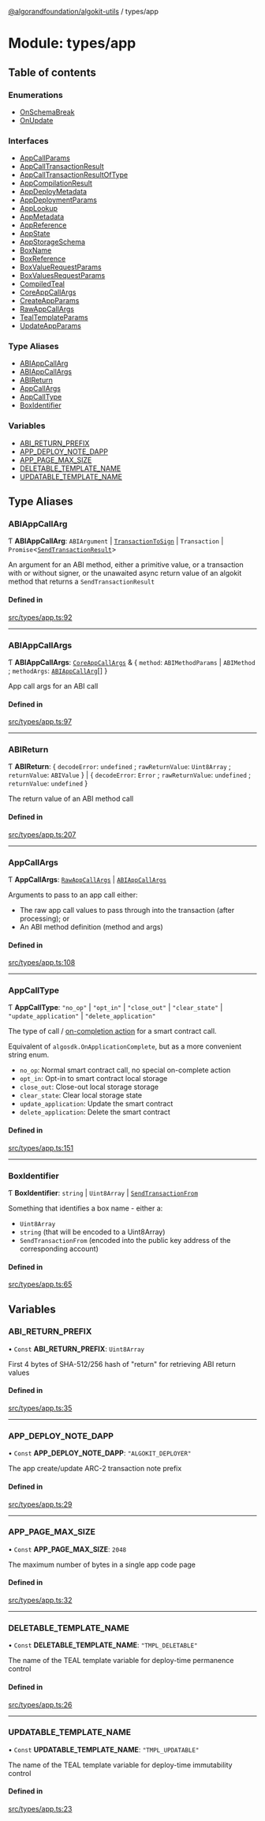 [@algorandfoundation/algokit-utils](../README.md) / types/app

# Module: types/app

## Table of contents

### Enumerations

- [OnSchemaBreak](../enums/types_app.OnSchemaBreak.md)
- [OnUpdate](../enums/types_app.OnUpdate.md)

### Interfaces

- [AppCallParams](../interfaces/types_app.AppCallParams.md)
- [AppCallTransactionResult](../interfaces/types_app.AppCallTransactionResult.md)
- [AppCallTransactionResultOfType](../interfaces/types_app.AppCallTransactionResultOfType.md)
- [AppCompilationResult](../interfaces/types_app.AppCompilationResult.md)
- [AppDeployMetadata](../interfaces/types_app.AppDeployMetadata.md)
- [AppDeploymentParams](../interfaces/types_app.AppDeploymentParams.md)
- [AppLookup](../interfaces/types_app.AppLookup.md)
- [AppMetadata](../interfaces/types_app.AppMetadata.md)
- [AppReference](../interfaces/types_app.AppReference.md)
- [AppState](../interfaces/types_app.AppState.md)
- [AppStorageSchema](../interfaces/types_app.AppStorageSchema.md)
- [BoxName](../interfaces/types_app.BoxName.md)
- [BoxReference](../interfaces/types_app.BoxReference.md)
- [BoxValueRequestParams](../interfaces/types_app.BoxValueRequestParams.md)
- [BoxValuesRequestParams](../interfaces/types_app.BoxValuesRequestParams.md)
- [CompiledTeal](../interfaces/types_app.CompiledTeal.md)
- [CoreAppCallArgs](../interfaces/types_app.CoreAppCallArgs.md)
- [CreateAppParams](../interfaces/types_app.CreateAppParams.md)
- [RawAppCallArgs](../interfaces/types_app.RawAppCallArgs.md)
- [TealTemplateParams](../interfaces/types_app.TealTemplateParams.md)
- [UpdateAppParams](../interfaces/types_app.UpdateAppParams.md)

### Type Aliases

- [ABIAppCallArg](types_app.md#abiappcallarg)
- [ABIAppCallArgs](types_app.md#abiappcallargs)
- [ABIReturn](types_app.md#abireturn)
- [AppCallArgs](types_app.md#appcallargs)
- [AppCallType](types_app.md#appcalltype)
- [BoxIdentifier](types_app.md#boxidentifier)

### Variables

- [ABI\_RETURN\_PREFIX](types_app.md#abi_return_prefix)
- [APP\_DEPLOY\_NOTE\_DAPP](types_app.md#app_deploy_note_dapp)
- [APP\_PAGE\_MAX\_SIZE](types_app.md#app_page_max_size)
- [DELETABLE\_TEMPLATE\_NAME](types_app.md#deletable_template_name)
- [UPDATABLE\_TEMPLATE\_NAME](types_app.md#updatable_template_name)

## Type Aliases

### ABIAppCallArg

Ƭ **ABIAppCallArg**: `ABIArgument` \| [`TransactionToSign`](../interfaces/types_transaction.TransactionToSign.md) \| `Transaction` \| `Promise`<[`SendTransactionResult`](../interfaces/types_transaction.SendTransactionResult.md)\>

An argument for an ABI method, either a primitive value, or a transaction with or without signer, or the unawaited async return value of an algokit method that returns a `SendTransactionResult`

#### Defined in

[src/types/app.ts:92](https://github.com/algorandfoundation/algokit-utils-ts/blob/main/src/types/app.ts#L92)

___

### ABIAppCallArgs

Ƭ **ABIAppCallArgs**: [`CoreAppCallArgs`](../interfaces/types_app.CoreAppCallArgs.md) & { `method`: `ABIMethodParams` \| `ABIMethod` ; `methodArgs`: [`ABIAppCallArg`](types_app.md#abiappcallarg)[]  }

App call args for an ABI call

#### Defined in

[src/types/app.ts:97](https://github.com/algorandfoundation/algokit-utils-ts/blob/main/src/types/app.ts#L97)

___

### ABIReturn

Ƭ **ABIReturn**: { `decodeError`: `undefined` ; `rawReturnValue`: `Uint8Array` ; `returnValue`: `ABIValue`  } \| { `decodeError`: `Error` ; `rawReturnValue`: `undefined` ; `returnValue`: `undefined`  }

The return value of an ABI method call

#### Defined in

[src/types/app.ts:207](https://github.com/algorandfoundation/algokit-utils-ts/blob/main/src/types/app.ts#L207)

___

### AppCallArgs

Ƭ **AppCallArgs**: [`RawAppCallArgs`](../interfaces/types_app.RawAppCallArgs.md) \| [`ABIAppCallArgs`](types_app.md#abiappcallargs)

Arguments to pass to an app call either:
  * The raw app call values to pass through into the transaction (after processing); or
  * An ABI method definition (method and args)

#### Defined in

[src/types/app.ts:108](https://github.com/algorandfoundation/algokit-utils-ts/blob/main/src/types/app.ts#L108)

___

### AppCallType

Ƭ **AppCallType**: ``"no_op"`` \| ``"opt_in"`` \| ``"close_out"`` \| ``"clear_state"`` \| ``"update_application"`` \| ``"delete_application"``

The type of call / [on-completion action](https://developer.algorand.org/docs/get-details/dapps/smart-contracts/apps/#the-lifecycle-of-a-smart-contract) for a smart contract call.

Equivalent of `algosdk.OnApplicationComplete`, but as a more convenient string enum.

* `no_op`: Normal smart contract call, no special on-complete action
* `opt_in`: Opt-in to smart contract local storage
* `close_out`: Close-out local storage storage
* `clear_state`: Clear local storage state
* `update_application`: Update the smart contract
* `delete_application`: Delete the smart contract

#### Defined in

[src/types/app.ts:151](https://github.com/algorandfoundation/algokit-utils-ts/blob/main/src/types/app.ts#L151)

___

### BoxIdentifier

Ƭ **BoxIdentifier**: `string` \| `Uint8Array` \| [`SendTransactionFrom`](types_transaction.md#sendtransactionfrom)

Something that identifies a box name - either a:
 * `Uint8Array`
 * `string` (that will be encoded to a Uint8Array)
 * `SendTransactionFrom` (encoded into the public key address of the corresponding account)

#### Defined in

[src/types/app.ts:65](https://github.com/algorandfoundation/algokit-utils-ts/blob/main/src/types/app.ts#L65)

## Variables

### ABI\_RETURN\_PREFIX

• `Const` **ABI\_RETURN\_PREFIX**: `Uint8Array`

First 4 bytes of SHA-512/256 hash of "return" for retrieving ABI return values

#### Defined in

[src/types/app.ts:35](https://github.com/algorandfoundation/algokit-utils-ts/blob/main/src/types/app.ts#L35)

___

### APP\_DEPLOY\_NOTE\_DAPP

• `Const` **APP\_DEPLOY\_NOTE\_DAPP**: ``"ALGOKIT_DEPLOYER"``

The app create/update ARC-2 transaction note prefix

#### Defined in

[src/types/app.ts:29](https://github.com/algorandfoundation/algokit-utils-ts/blob/main/src/types/app.ts#L29)

___

### APP\_PAGE\_MAX\_SIZE

• `Const` **APP\_PAGE\_MAX\_SIZE**: ``2048``

The maximum number of bytes in a single app code page

#### Defined in

[src/types/app.ts:32](https://github.com/algorandfoundation/algokit-utils-ts/blob/main/src/types/app.ts#L32)

___

### DELETABLE\_TEMPLATE\_NAME

• `Const` **DELETABLE\_TEMPLATE\_NAME**: ``"TMPL_DELETABLE"``

The name of the TEAL template variable for deploy-time permanence control

#### Defined in

[src/types/app.ts:26](https://github.com/algorandfoundation/algokit-utils-ts/blob/main/src/types/app.ts#L26)

___

### UPDATABLE\_TEMPLATE\_NAME

• `Const` **UPDATABLE\_TEMPLATE\_NAME**: ``"TMPL_UPDATABLE"``

The name of the TEAL template variable for deploy-time immutability control

#### Defined in

[src/types/app.ts:23](https://github.com/algorandfoundation/algokit-utils-ts/blob/main/src/types/app.ts#L23)
